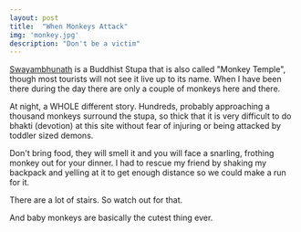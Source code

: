 ```yaml
---
layout: post
title:  "When Monkeys Attack"
img: 'monkey.jpg'
description: "Don't be a victim"
---
```


[Swayambhunath](http://en.wikipedia.org/wiki/Swayambhunath) is a Buddhist Stupa that is also called "Monkey Temple", though most tourists will not see it live up to its name. When I have been there during the day there are only a couple of monkeys here and there.

At night, a WHOLE different story. Hundreds, probably approaching a thousand monkeys surround the stupa, so thick that it is very difficult to do bhakti (devotion) at this site without fear of injuring or being attacked by toddler sized demons.

Don't bring food, they will smell it and you will face a snarling, frothing monkey out for your dinner. I had to rescue my friend by shaking my backpack and yelling at it to get enough distance so we could make a run for it. 

There are a lot of stairs. So watch out for that. 

And baby monkeys are basically the cutest thing ever. 
